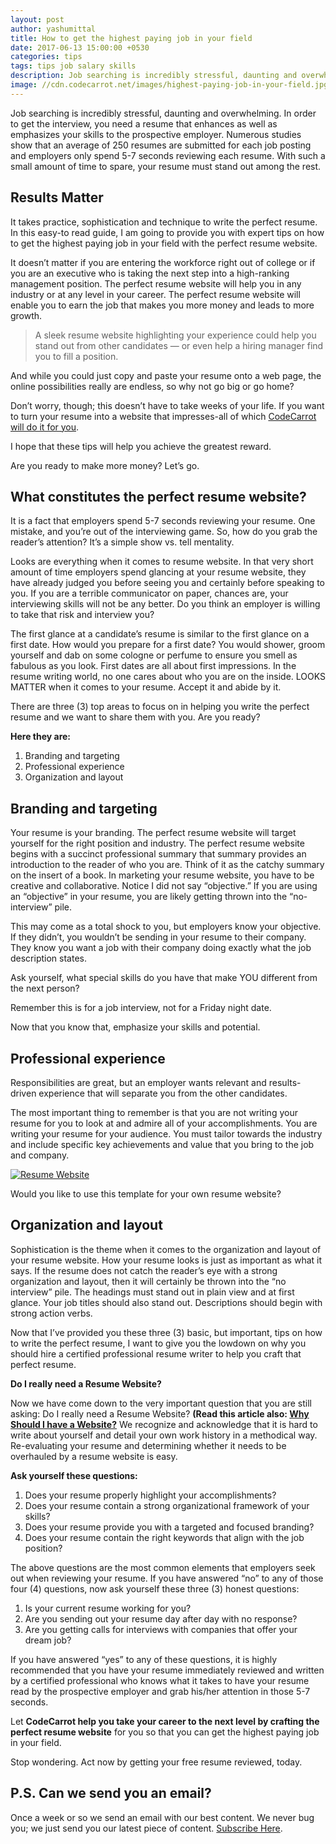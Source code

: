 ```yaml
---
layout: post
author: yashumittal
title: How to get the highest paying job in your field
date: 2017-06-13 15:00:00 +0530
categories: tips
tags: tips job salary skills
description: Job searching is incredibly stressful, daunting and overwhelming. In order to get the interview, you need a resume that enhances as well as emphasizes your skills to the prospective employer.
image: //cdn.codecarrot.net/images/highest-paying-job-in-your-field.jpg
---
```


Job searching is incredibly stressful, daunting and overwhelming. In order to get the interview, you need a resume that enhances as well as emphasizes your skills to the prospective employer. Numerous studies show that an average of 250 resumes are submitted for each job posting and employers only spend 5-7 seconds reviewing each resume. With such a small amount of time to spare, your resume must stand out among the rest.

## Results Matter

It takes practice, sophistication and technique to write the perfect resume. In this easy-to read guide, I am going to provide you with expert tips on how to get the highest paying job in your field with the perfect resume website.

It doesn’t matter if you are entering the workforce right out of college or if you are an executive who is taking the next step into a high-ranking management position. The perfect resume website will help you in any industry or at any level in your career. The perfect resume website will enable you to earn the job that makes you more money and leads to more growth.

<blockquote>
A sleek resume website highlighting your experience could help you stand out from other candidates — or even help a hiring manager find you to fill a position.
</blockquote>

And while you could just copy and paste your resume onto a web page, the online possibilities really are endless, so why not go big or go home?

Don’t worry, though; this doesn’t have to take weeks of your life. If you want to turn your resume into a website that impresses-all of which [CodeCarrot will do it for you](//www.codecarrot.net/).

I hope that these tips will help you achieve the greatest reward.

Are you ready to make more money? Let’s go.

## What constitutes the perfect resume website?

It is a fact that employers spend 5-7 seconds reviewing your resume. One mistake, and you’re out of the interviewing game. So, how do you grab the reader’s attention? It’s a simple show vs. tell mentality.

Looks are everything when it comes to resume website. In that very short amount of time employers spend glancing at your resume website, they have already judged you before seeing you and certainly before speaking to you. If you are a terrible communicator on paper, chances are, your interviewing skills will not be any better. Do you think an employer is willing to take that risk and interview you?

The first glance at a candidate’s resume is similar to the first glance on a first date. How would you prepare for a first date? You would shower, groom yourself and dab on some cologne or perfume to ensure you smell as fabulous as you look. First dates are all about first impressions. In the resume writing world, no one cares about who you are on the inside. LOOKS MATTER when it comes to your resume. Accept it and abide by it.

There are three (3) top areas to focus on in helping you write the perfect resume and we want to share them with you. Are you ready?

**Here they are:**
1.  Branding and targeting
2.  Professional experience
3.  Organization and layout

## Branding and targeting

Your resume is your branding. The perfect resume website will target yourself for the right position and industry. The perfect resume website begins with a succinct professional summary that summary provides an introduction to the reader of who you are. Think of it as the catchy summary on the insert of a book. In marketing your resume website, you have to be creative and collaborative. Notice I did not say “objective.” If you are using an “objective” in your resume, you are likely getting thrown into the “no-interview” pile.

This may come as a total shock to you, but employers know your objective. If they didn’t, you wouldn’t be sending in your resume to their company. They know you want a job with their company doing exactly what the job description states.

Ask yourself, what special skills do you have that make YOU different from the next person?

Remember this is for a job interview, not for a Friday night date.

Now that you know that, emphasize your skills and potential.

## Professional experience

Responsibilities are great, but an employer wants relevant and results-driven experience that will separate you from the other candidates.

The most important thing to remember is that you are not writing your resume for you to look at and admire all of your accomplishments. You are writing your resume for your audience. You must tailor towards the industry and include specific key achievements and value that you bring to the job and company.

[![Resume Website](//cdn.codecarrot.net/images/kards-template.png)](//www.codecarrot.net/)

Would you like to use this template for your own resume website?

## Organization and layout

Sophistication is the theme when it comes to the organization and layout of your resume website. How your resume looks is just as important as what it says. If the resume does not catch the reader’s eye with a strong organization and layout, then it will certainly be thrown into the “no interview” pile. The headings must stand out in plain view and at first glance. Your job titles should also stand out. Descriptions should begin with strong action verbs.

Now that I’ve provided you these three (3) basic, but important, tips on how to write the perfect resume, I want to give you the lowdown on why you should hire a certified professional resume writer to help you craft that perfect resume.


**Do I really need a Resume Website?**

Now we have come down to the very important question that you are still asking: Do I really need a Resume Website? **(Read this article also: [Why Should I have a Website?](/why-should-i-have-a-website/)** We recognize and acknowledge that it is hard to write about yourself and detail your own work history in a methodical way. Re-evaluating your resume and determining whether it needs to be overhauled by a resume website is easy.

**Ask yourself these questions:**

1.  Does your resume properly highlight your accomplishments?
2.  Does your resume contain a strong organizational framework of your skills?
3.  Does your resume provide you with a targeted and focused branding?
4.  Does your resume contain the right keywords that align with the job position?

The above questions are the most common elements that employers seek out when reviewing your resume. If you have answered “no” to any of those four (4) questions, now ask yourself these three (3) honest questions:

1.  Is your current resume working for you?
2.  Are you sending out your resume day after day with no response?
3.  Are you getting calls for interviews with companies that offer your dream job?

If you have answered “yes” to any of these questions, it is highly recommended that you have your resume immediately reviewed and written by a certified professional who knows what it takes to have your resume read by the prospective employer and grab his/her attention in those 5-7 seconds.

Let **CodeCarrot help you take your career to the next level by crafting the perfect resume website** for you so that you can get the highest paying job in your field.

Stop wondering. Act now by getting your free resume reviewed, today.

## P.S. Can we send you an email?

Once a week or so we send an email with our best content. We never bug you; we just send you our latest piece of content. [Subscribe Here](#subscribe).
